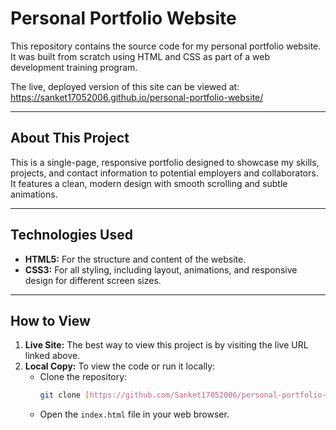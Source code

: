 # Personal Portfolio Website

This repository contains the source code for my personal portfolio website. It was built from scratch using HTML and CSS as part of a web development training program.

The live, deployed version of this site can be viewed at:
https://sanket17052006.github.io/personal-portfolio-website/


---

## About This Project

This is a single-page, responsive portfolio designed to showcase my skills, projects, and contact information to potential employers and collaborators. It features a clean, modern design with smooth scrolling and subtle animations.

---

## Technologies Used

* **HTML5:** For the structure and content of the website.
* **CSS3:** For all styling, including layout, animations, and responsive design for different screen sizes.

---

## How to View

1.  **Live Site:** The best way to view this project is by visiting the live URL linked above.
2.  **Local Copy:** To view the code or run it locally:
    * Clone the repository:
        ```sh
        git clone [https://github.com/Sanket17052006/personal-portfolio-website.git](https://github.com/Sanket17052006/personal-portfolio-website.git)
        ```
    * Open the `index.html` file in your web browser.

